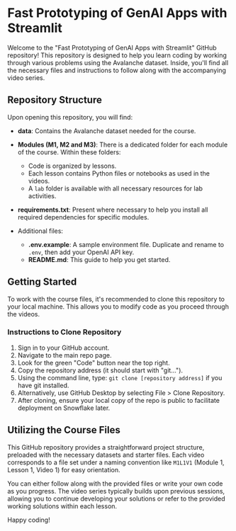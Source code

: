 # Fast Prototyping of GenAI Apps with Streamlit

Welcome to the "Fast Prototyping of GenAI Apps with Streamlit" GitHub repository! This repository is designed to help you learn coding by working through various problems using the Avalanche dataset. Inside, you'll find all the necessary files and instructions to follow along with the accompanying video series.

## Repository Structure

Upon opening this repository, you will find:

- **data**: Contains the Avalanche dataset needed for the course.

- **Modules (M1, M2 and M3)**: There is a dedicated folder for each module of the course. Within these folders:
  - Code is organized by lessons.
  - Each lesson contains Python files or notebooks as used in the videos.
  - A `lab` folder is available with all necessary resources for lab activities.

- **requirements.txt**: Present where necessary to help you install all required dependencies for specific modules.

- Additional files:
  - **.env.example**: A sample environment file. Duplicate and rename to `.env`, then add your OpenAI API key.
  - **README.md**: This guide to help you get started.

## Getting Started

To work with the course files, it's recommended to clone this repository to your local machine. This allows you to modify code as you proceed through the videos.

### Instructions to Clone Repository

1. Sign in to your GitHub account.
2. Navigate to the main repo page.
3. Look for the green "Code" button near the top right.
4. Copy the repository address (it should start with "git...").
5. Using the command line, type: `git clone [repository address]` if you have git installed.
6. Alternatively, use GitHub Desktop by selecting File > Clone Repository.
7. After cloning, ensure your local copy of the repo is public to facilitate deployment on Snowflake later.

## Utilizing the Course Files

This GitHub repository provides a straightforward project structure, preloaded with the necessary datasets and starter files. Each video corresponds to a file set under a naming convention like `M1L1V1` (Module 1, Lesson 1, Video 1) for easy orientation.

You can either follow along with the provided files or write your own code as you progress. The video series typically builds upon previous sessions, allowing you to continue developing your solutions or refer to the provided working solutions within each lesson.

Happy coding!